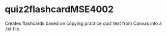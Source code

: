 # quiz2flashcardMSE4002
Creates flashcards based on copying practice quiz text from Canvas into a .txt file
